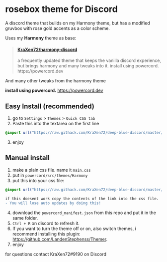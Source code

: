 # rosebox theme for Discord
A discord theme that builds on my Harmony theme, but has a modified gruvbox with rose gold accents as a color scheme.

Uses my **Harmony** theme as base:
<blockquote class="embedly-card"><h4><a href="https://github.com/KraXen72/harmony-discord">KraXen72/harmony-discord</a></h4><p>a frequently updated theme that keeps the vanilla discord experience, but brings harmony and many tweaks into it. install using powercord. https://powercord.dev</p></blockquote>
  
And many other tweaks from the harmony theme

**install using powercord.** https://powercord.dev
## Easy Install (recommended)
1. go to ``Settings`` > ``Themes`` > ``Quick CSS tab``
2. Paste this into the textarea on the first line
```css 
@import url("https://raw.githack.com/KraXen72/deep-blue-discord/master/main.css");
```   
3. enjoy
  
## Manual install
1. make a plain css file. name it ``main.css``  
2. put in ``powercord/src/themes/Harmony``
3. put this into your css file:  
```css 
@import url("https://raw.githack.com/KraXen72/deep-blue-discord/master/main.css");
```  

```diff
if this doesent work copy the contents of the link into the css file. 
- You will lose auto updates by doing this! 
```
4. download the ``powercord_manifest.json`` from this repo and put it in the same folder.  
5. ``Ctrl + R`` on discord to refresh it.
6. If you want to turn the theme off or on, also switch themes, i recommend installing this plugin: https://github.com/LandenStephenss/Themer.  
7. enjoy

  
for questions contact KraXen72#9190 on Discord    



